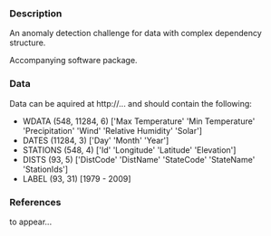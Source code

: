 ### Description
An anomaly detection challenge for data with complex dependency 
structure.

Accompanying software package.  

### Data
Data can be aquired at http://...
and should contain the following: 
- WDATA (548, 11284, 6)
['Max Temperature' 'Min Temperature' 'Precipitation' 'Wind' 'Relative Humidity' 'Solar']
- DATES (11284, 3)
['Day' 'Month' 'Year']
- STATIONS (548, 4)
['Id' 'Longitude' 'Latitude' 'Elevation']
- DISTS (93, 5)
['DistCode' 'DistName' 'StateCode' 'StateName' 'StationIds']
- LABEL (93, 31)
[1979 - 2009]

### References
to appear...